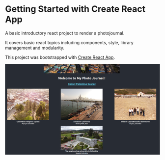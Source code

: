 # Getting Started with Create React App
A basic introductory react project to render a photojournal.

It covers basic react topics including components, style, library management and modularity.

This project was bootstrapped with [Create React App](https://github.com/facebook/create-react-app).


<img src="./public/readme/photojournal.png"
     alt="PJ sample image"
     style="float: left; margin-right: 10px;" />
